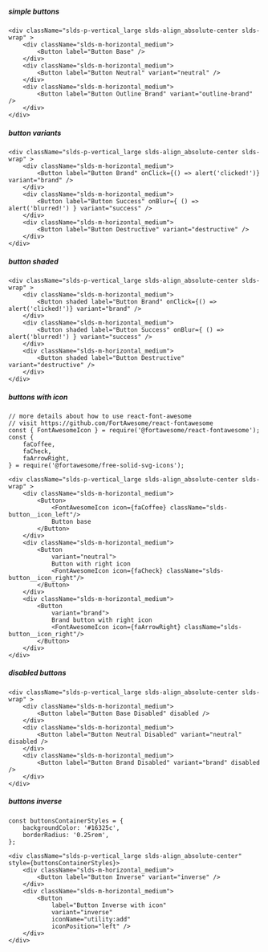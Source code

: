 ##### simple buttons

    <div className="slds-p-vertical_large slds-align_absolute-center slds-wrap" >
        <div className="slds-m-horizontal_medium">
            <Button label="Button Base" />
        </div>
        <div className="slds-m-horizontal_medium">
            <Button label="Button Neutral" variant="neutral" />
        </div>
        <div className="slds-m-horizontal_medium">
            <Button label="Button Outline Brand" variant="outline-brand" />
        </div>
    </div>


##### button variants

    <div className="slds-p-vertical_large slds-align_absolute-center slds-wrap" >
        <div className="slds-m-horizontal_medium">
            <Button label="Button Brand" onClick={() => alert('clicked!')} variant="brand" />
        </div>
        <div className="slds-m-horizontal_medium">
            <Button label="Button Success" onBlur={ () => alert('blurred!') } variant="success" />
        </div>
        <div className="slds-m-horizontal_medium">
            <Button label="Button Destructive" variant="destructive" />
        </div>
    </div>


##### button shaded

    <div className="slds-p-vertical_large slds-align_absolute-center slds-wrap" >
        <div className="slds-m-horizontal_medium">
            <Button shaded label="Button Brand" onClick={() => alert('clicked!')} variant="brand" />
        </div>
        <div className="slds-m-horizontal_medium">
            <Button shaded label="Button Success" onBlur={ () => alert('blurred!') } variant="success" />
        </div>
        <div className="slds-m-horizontal_medium">
            <Button shaded label="Button Destructive" variant="destructive" />
        </div>
    </div>


##### buttons with icon
    // more details about how to use react-font-awesome
    // visit https://github.com/FortAwesome/react-fontawesome
    const { FontAwesomeIcon } = require('@fortawesome/react-fontawesome');
    const { 
        faCoffee,
        faCheck, 
        faArrowRight,
    } = require('@fortawesome/free-solid-svg-icons');
    
    <div className="slds-p-vertical_large slds-align_absolute-center slds-wrap" >
        <div className="slds-m-horizontal_medium">
            <Button>
                <FontAwesomeIcon icon={faCoffee} className="slds-button__icon_left"/>
                Button base
            </Button>
        </div>
        <div className="slds-m-horizontal_medium">
            <Button 
                variant="neutral">
                Button with right icon
                <FontAwesomeIcon icon={faCheck} className="slds-button__icon_right"/>
            </Button>    
        </div>
        <div className="slds-m-horizontal_medium">
            <Button 
                variant="brand">
                Brand button with right icon
                <FontAwesomeIcon icon={faArrowRight} className="slds-button__icon_right"/>
            </Button>    
        </div>
    </div>


##### disabled buttons

    <div className="slds-p-vertical_large slds-align_absolute-center slds-wrap" >
        <div className="slds-m-horizontal_medium">
            <Button label="Button Base Disabled" disabled />
        </div>
        <div className="slds-m-horizontal_medium">
            <Button label="Button Neutral Disabled" variant="neutral" disabled />
        </div>
        <div className="slds-m-horizontal_medium">
            <Button label="Button Brand Disabled" variant="brand" disabled />
        </div>
    </div>


##### buttons inverse

    const buttonsContainerStyles = {
        backgroundColor: '#16325c',
        borderRadius: '0.25rem',
    };

    <div className="slds-p-vertical_large slds-align_absolute-center" style={buttonsContainerStyles}>
        <div className="slds-m-horizontal_medium">
            <Button label="Button Inverse" variant="inverse" />
        </div>
        <div className="slds-m-horizontal_medium">
            <Button 
                label="Button Inverse with icon"
                variant="inverse"
                iconName="utility:add" 
                iconPosition="left" />
        </div>
    </div>
